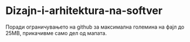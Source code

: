 # Dizajn-i-arhitektura-na-softver

Поради ограничувањето на github за максимална големина на фајл до 25MB, прикачивме само дел од мапата. 
